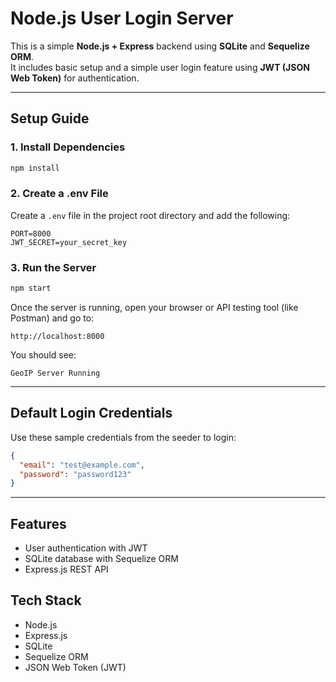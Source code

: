 # Node.js User Login Server

This is a simple **Node.js + Express** backend using **SQLite** and **Sequelize ORM**.  
It includes basic setup and a simple user login feature using **JWT (JSON Web Token)** for authentication.

---

## Setup Guide

### 1. Install Dependencies

```bash
npm install
```

### 2. Create a .env File

Create a `.env` file in the project root directory and add the following:

```env
PORT=8000
JWT_SECRET=your_secret_key
```

### 3. Run the Server

```bash
npm start
```

Once the server is running, open your browser or API testing tool (like Postman) and go to:

```
http://localhost:8000
```

You should see:

```
GeoIP Server Running
```

---

## Default Login Credentials

Use these sample credentials from the seeder to login:

```json
{
  "email": "test@example.com",
  "password": "password123"
}
```

---

## Features

- User authentication with JWT
- SQLite database with Sequelize ORM
- Express.js REST API

## Tech Stack

- Node.js
- Express.js
- SQLite
- Sequelize ORM
- JSON Web Token (JWT)